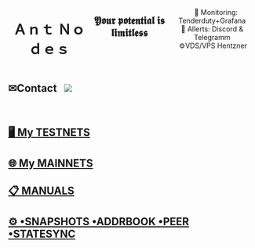 <h1 align="center">  </h1>
</p>

<div align="center">
  <div style="display: flex; align-items: flex-start;">
  <br />
<h1>Ａｎｔ Ｎｏｄｅｓ</h1>

## 𝖄𝖔𝖚𝖗 𝖕𝖔𝖙𝖊𝖓𝖙𝖎𝖆𝖑 𝖎𝖘 𝖑𝖎𝖒𝖎𝖙𝖑𝖊𝖘𝖘

<br />
&nbsp;&nbsp;&nbsp; 👀 Monitoring: Tenderduty+Grafana  <br /> 🔔 Allerts:  Discord & Telegramm <br /> &nbsp;⚙️VDS/VPS Hentzner 
    <br />
    <br />
  </div>
</div>

## ✉Contact &nbsp;&nbsp;<a href="https://discord.com/users/863083870626250812"><img src="https://img.shields.io/badge/-DISCORD-purple?style=flat&logo=DISCORD&logoColor=white"/></a> 

<br>

## [🖥&nbsp;My TESTNETS](https://github.com/AntNodes/MY-TESTNET)

## [🌐&nbsp;My MAINNETS](https://github.com/AntNodes/MY-MAINNETS)

## [📋&nbsp;MANUALS](https://github.com/AntNodes/MY-MANUALS)

## [⚙ •SNAPSHOTS •ADDRBOOK •PEER •STATESYNC](https://github.com/AntNodes/MY-SNAPSHOTS)

</p>
